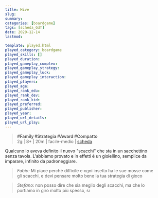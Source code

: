 ```yaml
---
title: Hive
slug: 
summary: 
categories: [boardgame]
tags: [scheda_GdT]
date: 2020-12-14
lastmod: 

template: played.html
played_category: boardgame
played_skills: []
played_duration: 
played_gameplay_complex: 
played_gameplay_strategy: 
played_gameplay_luck: 
played_gameplay_interaction: 
played_players: 
played_age: 
played_rank_edu: 
played_rank_dev: 
played_rank_kid: 
played_preferred: 
played_publisher: 
played_year: 
played_url_details: 
played_url_play: 
---
```


> **#Family #Strategia #Award #Compatto**  
> 2g | 8+ | 20m | facile-medio | [scheda](https://boardgamegeek.com/boardgame/2655/hive)   

Qualcuno lo aveva definito il nuovo "scacchi" che sta in un sacchettino senza tavola.
L'abbiamo provato e in effetti è un gioiellino, semplice da imparare, infinito da padroneggiare.

> *Fabio:*
> Mi piace perché difficile e ogni insetto ha le sue mosse come gli scacchi, e devi pensare molto bene la tua strategia di gioco

> *Stefano:*
> non posso dire che sia meglio degli scacchi, ma che lo portiamo in giro molto più spesso, sì


